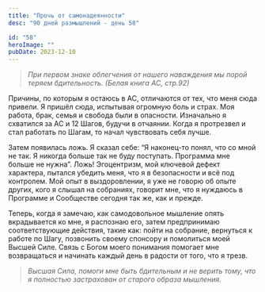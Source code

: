 ```yaml
---
title: "Прочь от самонадеянности"
desc: "90 дней размышлений - день 58"

id: "58"
heroImage: ""
pubDate: 2023-12-10
---
```

> _При первом знаке облегчения от нашего наваждения мы порой теряем
> бдительность. (Белая книга АС, стр.92)_

Причины, по которым я остаюсь в АС, отличаются от тех, что меня сюда привели.
Я пришёл сюда, испытывая огромную боль и страх. Моя работа, брак, семья и
свобода были в опасности. Изначально я схватился за АС и 12 Шагов, будучи в
отчаянии. Когда я протрезвел и стал работать по Шагам, то начал чувствовать
себя лучше.

Затем появилась ложь. Я сказал себе: “Я наконец-то понял, что со мной не так.
Я никогда больше так не буду поступать. Программа мне больше не нужна”. Ложь!
Эгоцентризм, мой ключевой дефект характера, пытался убедить меня, что я в
безопасности и всё под контролем. Мой опыт в выздоровлении, я уже не говорю об
опыте других, кого я слышал на собраниях, говорит мне, что я нуждаюсь в
Программе и Сообществе сегодня так же, как и прежде.

Теперь, когда я замечаю, как самодовольное мышление опять вкрадывается ко мне,
я распознаю его, затем предпринимаю соответствующие действия, такие как: пойти
на собрание, вернуться к работе по Шагу, позвонить своему спонсору и
помолиться моей Высшей Силе. Связь с Богом моего понимания помогает мне
возвращаться и начинать каждый день в радости от того, что я трезв.

> _Высшая Сила, помоги мне быть бдительным и не верить тому, что я полностью
> застрахован от старого образа мышления._

